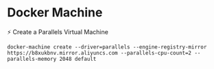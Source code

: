 # Docker Machine

⚡ Create a Parallels Virtual Machine

```
docker-machine create --driver=parallels --engine-registry-mirror https://b8xukbnv.mirror.aliyuncs.com --parallels-cpu-count=2 --parallels-memory 2048 default
```
